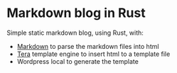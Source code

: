 # Markdown blog in Rust

Simple static markdown blog, using Rust, with:
- [Markdown](https://github.com/wooorm/markdown-rs) to parse the markdown files into html
- [Tera](https://github.com/Keats/tera) template engine to insert html to a template file
- Wordpress local to generate the template


